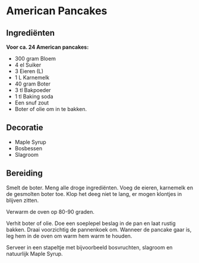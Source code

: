 # American Pancakes
## Ingrediënten
**Voor ca. 24 American pancakes:**

- 300 gram Bloem
- 4 el Suiker
- 3 Eieren (L)
- 1 L Karnemelk
- 40 gram Boter
- 3 tl Bakpoeder
- 1 tl Baking soda
- Een snuf zout
- Boter of olie om in te bakken.

## Decoratie
- Maple Syrup
- Bosbessen
- Slagroom

## Bereiding
Smelt de boter. Meng alle droge ingrediënten. Voeg de eieren, karnemelk en de gesmolten boter toe. Klop het deeg niet te lang, er mogen klontjes in blijven zitten.

Verwarm de oven op 80-90 graden.

Verhit boter of olie. Doe een soeplepel beslag in de pan en laat rustig bakken. Draai voorzichtig de pannenkoek om. Wanneer de pancake gaar is, leg hem in de oven om warm hem warm te houden.

Serveer in een stapeltje met bijvoorbeeld bosvruchten, slagroom en natuurlijk Maple Syrup.
